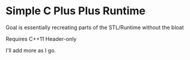 # Simple C Plus Plus Runtime

Goal is essentially recreating parts of the STL/Runtime without the bloat

Requires C++11
Header-only

I'll add more as I go.